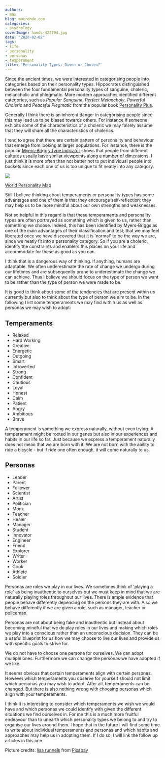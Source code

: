 ```yaml
---
authors:
- max
blog: maxrohde.com
categories:
- psychology
coverImage: hands-423794.jpg
date: "2020-02-02"
tags:
- life
- personality
- personas
- temperament
title: 'Personality Types: Given or Chosen?'
---
```


Since the ancient times, we were interested in categorising people into categories based on their personality types. Hippocrates distinguished between the four fundamental personality types of sanguine, choleric, melancholic and phlegmatic. More modern approaches identified different categories, such as _Popular Sanguine_, _Perfect Melancholy_, _Powerful Choleric_ and _Peaceful Plegmatic_ from the popular book [Personality Plus](https://www.amazon.com.au/Personality-Plus-Understand-Understanding-Yourself/dp/080075445X).

Generally I think there is an inherent danger in categorising people since this may lead us to be biased towards others. For instance if someone exhibits some of the characteristics of a choleric we may falsely assume that they will share all the characteristics of cholerics.

I tend to agree that there are certain pattern of personality and behaviour that emerge from looking at larger populations. For instance, there is the popular [Myers–Briggs Type Indicator](https://www.newyorker.com/magazine/2018/09/10/what-personality-tests-really-deliver) shows that people from different [cultures usually have similar viewpoints along a number of dimensions](https://www.16personalities.com/country-profiles/global/world). I just think it is more often than not better not to put individual people into buckets since each one of us is too unique to fit neatly into any category.

![](https://spearoflight.files.wordpress.com/2020/02/annotation-2020-02-02-143941.png?w=1024)

[World Personality Map](https://www.16personalities.com/country-profiles/global/world)

Still I believe thinking about temperaments or personality types has some advantages and one of them is that they encourage self-reflection; they may help us to be more mindful about our own strengths and weaknesses.

Not so helpful in this regard is that these temperaments and personality types are often portrayed as something which is given to us, rather than something we choose. Indeed, this has been identified by Myers-Briggs as one of the main advantages of their classification and test; that we may feel liberated once we have discovered that it is 'normal' to be the way we are, since we neatly fit into a personality category. So if you are a choleric, identify the constraints and enablers this places on your life and accommodate for these as good as you can.

I think that is a dangerous way of thinking. If anything, humans are adaptable. We often underestimate the rate of change we undergo during our lifetimes and are subsequently prone to underestimate the change we can achieve. Thus I believe we should focus on the type of person we want to be rather than the type of person we were made to be.

It is good to think about some of the tendencies that are present within us currently but also to think about the type of person we aim to be. In the following I list some temperaments we may find within us as well as personas we may wish to adopt:

## Temperaments

- Relaxed
- Hard Working
- Creative
- Energetic
- Outgoing
- Smart
- Introverted
- Strong
- Confident
- Cautious
- Loyal
- Honest
- Calm
- Patient
- Angry
- Ambitious
- Brave

A temperament is something we express naturally, without even trying. A temperament might be rooted in our genes but also in our experiences and habits in our life so far. Just because we express a temperament naturally does not mean that we are born with it. We are not born with the ability to ride a bicycle - but if ride one often enough, it will come naturally to us.

## Personas

- Leader
- Parent
- Follower
- Scientist
- Artist
- Politician
- Monk
- Teacher
- Healer
- Manager
- Student
- Innovator
- Engineer
- Friend
- Explorer
- Writer
- Worker
- Cook
- Athlete
- Soldier

Personas are roles we play in our lives. We sometimes think of 'playing a role' as being inauthentic to ourselves but we must keep in mind that we are naturally playing roles throughout our lives. There is ample evidence that people behave differently depending on the persons they are with. Also we behave differently if we are given a role, such as manager, teacher or policeman.

Personas are not about being fake and inauthentic but instead about becoming mindful that we do play roles in our lives and making which roles we play into a conscious rather than an unconscious decision. They can be a useful blueprint for us how we may choose to live our lives and provide us with specific goals to strive for.

We do not have to choose one persona for ourselves. We can adopt multiple ones. Furthermore we can change the personas we have adopted if we like.

It seems obvious that certain temperaments align with certain personas. However which temperaments you observe for yourself should not limit which personas you may wish to adopt. After all, temperaments can be changed. But there is also nothing wrong with choosing personas which align with your temperaments.

I think it is interesting to consider which temperaments we wish we would have and which personas we could identify with given the different situations we find ourselves in. For me this is a much more fruitful endeavour than to unearth which personality types we belong to and try to organise our lives around them. I hope that in the future I will find some time to write about individual temperaments and personas and which habits and approaches may help us in adopting them. If I do so, I will link the follow up articles in this one.

Picture credits: [lisa runnels](https://pixabay.com/users/Greyerbaby-2323/?utm_source=link-attribution&utm_medium=referral&utm_campaign=image&utm_content=423794) from [Pixabay](https://pixabay.com/?utm_source=link-attribution&utm_medium=referral&utm_campaign=image&utm_content=423794)